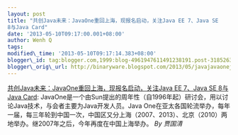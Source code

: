 ```yaml
--- 
layout: post 
title: "共创Java未来：JavaOne重回上海，现报名启动，关注Java EE 7、Java SE
8与Java Card" 
date: '2013-05-10T09:17:00.001+08:00' 
author: Wenh Q
tags:
modified\_time: '2013-05-10T09:17:14.383+08:00' 
blogger\_id: tag:blogger.com,1999:blog-4961947611491238191.post-3185263421936415935
blogger\_orig\_url: http://binaryware.blogspot.com/2013/05/javajavaonejava-ee-7java-se-8java-card.html
--- 
```

[共创Java未来：JavaOne重回上海，现报名启动，关注Java EE 7、Java SE
8与Java
Card](http://www.infoq.com/cn/news/2013/05/javaone-2013-kickoff):
JavaOne是一个由Sun提出的周年性（自1996年起）研讨会，用以讨论Java技术，与会者主要为Java开发人员。Java
One在亚太各国轮流举办，每年一届，每三年轮到中国一次，中国区又分上海（2007、2013）、北京（2010）两地举办。继2007年之后，今年再度在中国上海举办。
*By 贾国清*
